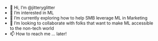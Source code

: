 - 👋 Hi, I’m @jitteryglitter
- 👀 I’m interested in ML
- 🌱 I’m currently exploring how to help SMB leverage ML in Marketing
- 💞️ I’m looking to collaborate with folks that want to make ML accessible to the non-tech world
- 📫 How to reach me ... later!

<!---
jitteryglitter/jitteryglitter is a ✨ special ✨ repository because its `README.md` (this file) appears on your GitHub profile.
You can click the Preview link to take a look at your changes.
--->
